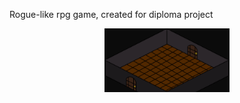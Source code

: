 Rogue-like rpg game, created for diploma project

<p align="center">
 <img width="200px" src="Concepts/room_concept1.png" alt="qr"/>
</p>
